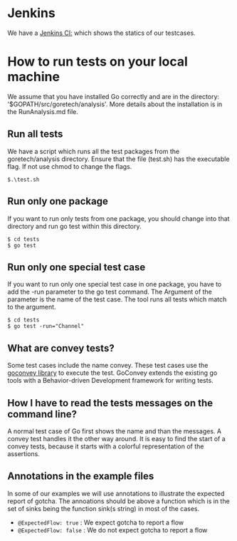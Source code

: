 # Jenkins

We have a [Jenkins CI:](https://envisage.ifi.uio.no:8080/jenkins/view/Vs-dev/job/GoRETech/) which shows the statics of our testcases. 


# How to run tests on your local machine

We assume that you have installed Go correctly and are in the directory: '$GOPATH/src/goretech/analysis'.
More details about the installation is in the RunAnalysis.md file.

## Run all tests

We have a script which runs all the test packages from the goretech/analysis directory.
Ensure that the file (test.sh) has the executable flag. If not use chmod to change the flags.

```
$.\test.sh
```

## Run only one package

If you want to run only tests from one package, you should change into that directory and run go test within this directory.

```
$ cd tests
$ go test
```

## Run only one special test case

If you want to run only one special test case in one package, you have to add the -run parameter to the go test command. The Argument of the parameter is the name of the test case. The tool runs all tests which match to the argument. 

```
$ cd tests
$ go test -run="Channel"
```

## What are convey tests?

Some test cases include the name convey.
These test cases use the [goconvey library]() to execute the test.
GoConvey extends the existing go tools with a Behavior-driven Development framework for writing tests.

## How I have to read the tests messages on the command line?

A normal test case of Go first shows the name and than the messages.
A convey test handles it the other way around.
It is easy to find the start of a convey tests, because it starts with a colorful representation of the assertions.

## Annotations in the example files

In some of our examples we will use annotations to illustrate the expected report of gotcha.
The annoations should be above a function which is in the set of sinks being the function sink(s string) in most of the cases. 

* `@ExpectedFlow: true` : We expect gotcha to report a flow
* `@ExpectedFlow: false` : We do not expect gotcha to report a flow
